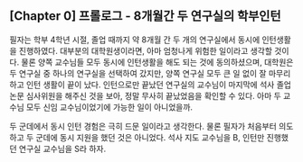 ## [Chapter 0] 프롤로그 - 8개월간 두 연구실의 학부인턴

필자는 학부 4학년 시절, 졸업 때까지 약 8개월 간 두 개의 연구실에서 동시에 인턴생활을 진행하였다. 대부분의 대학원생이라면, 아마 엄청나게 위험한 일이라고 생각할 것이다. 물론 양쪽 교수님들 모두 동시에 인턴생활을 해도 되는 것에 동의하셨으며, 대학원은 두 연구실 중 하나의 연구실을 선택하여 갔지만, 양쪽 연구실 모두 큰 일 없이 잘 마무리하고 인턴 생활이 끝이 났다.
인턴으로만 끝났던 연구실의 교수님이 마지막에 석사 졸업 논문 심사위원을 해주신 것을 보아, 정말 무사히 끝났었음을 확인할 수 있다.
아마 두 교수님 모두 신임 교수님이었기에 가능한 일이 아니었을까.

두 군데에서 동시 인턴 경험은 극히 드문 일이라고 생각한다. 물론 필자가 처음부터 의도하고 두 군데에 동시 지원을 했던 것은 아니었다. 
석사 지도 교수님을 B, 인턴만 진행했던 연구실 교수님을 S라 하자.
